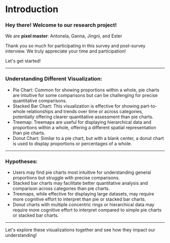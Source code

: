 # Introduction

### Hey there! Welcome to our research project!

We are **pixel master**: Antonela, Ganna, Jingni, and Ester 
<p>
Thank you so much for participating in this survey and post-survey interview. We truly appreciate your time and participation!
<p>
Let's get started!

---
### Understanding Different Visualization:
- Pie Chart: Common for showing proportions within a whole, pie charts are intuitive for some comparisons but can be challenging for precise quantitative comparisons.
- Stacked Bar Chart: This visualization is effective for showing part-to-whole relationships and trends over time or across categories, potentially offering clearer quantitative assessment than pie charts.
- Treemap: Treemaps are useful for displaying hierarchical data and proportions within a whole, offering a different spatial representation than pie charts.
- Donut Chart: Similar to a pie chart, but with a blank center, a donut chart is used to display proportions or percentages of a whole.

---

### Hypotheses:
- Users may find pie charts most intuitive for understanding general proportions but struggle with precise comparisons.
- Stacked bar charts may facilitate better quantitative analysis and comparison across categories than pie charts.
- Treemaps, while effective for displaying large datasets, may require more cognitive effort to interpret than pie or stacked bar charts.
- Donut charts with multiple concentric rings or hierarchical data may require more cognitive effort to interpret compared to simple pie charts or stacked bar charts.


---
Let's explore these visualizations together and see how they impact our understanding!
